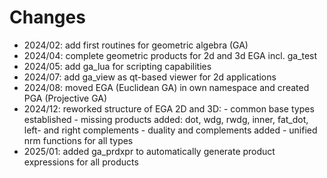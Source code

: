 # Changes

- 2024/02: add first routines for geometric algebra (GA)
- 2024/04: complete geometric products for 2d and 3d EGA incl. ga_test
- 2024/05: add ga_lua for scripting capabilities
- 2024/07: add ga_view as qt-based viewer for 2d applications
- 2024/08: moved EGA (Euclidean GA) in own namespace and created PGA (Projective GA)
- 2024/12: reworked structure of EGA 2D and 3D:
                - common base types established
                - missing products added: dot, wdg, rwdg, inner, fat_dot,
                  left- and right complements
                - duality and complements added
                - unified nrm functions for all types
- 2025/01: added ga_prdxpr to automatically generate product expressions for all products
